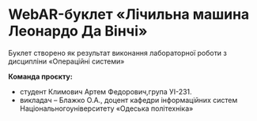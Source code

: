 # WebAR-буклет «Лічильна машина Леонардо Да Вінчі»
Буклет створено як результат виконання лабораторної роботи з дисципліни «Операційні системи» 

**Команда проєкту:**
- студент Климович Артем Федорович,група УІ-231.
- викладач – Блажко О.А., доцент кафедри інформаційних систем Національногоуніверситету «Одеська політехніка»


